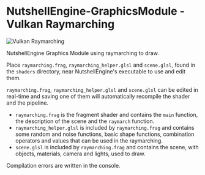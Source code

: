 # NutshellEngine-GraphicsModule - Vulkan Raymarching
![Vulkan Raymarching](https://i.imgur.com/wjiMFJH.png)

NutshellEngine Graphics Module using raymarching to draw.

Place ``raymarching.frag``, ``raymarching_helper.glsl`` and ``scene.glsl``, found in the ``shaders`` directory, near NutshellEngine's executable to use and edit them.

``raymarching.frag``, ``raymarching_helper.glsl`` and ``scene.glsl`` can be edited in real-time and saving one of them will automatically recompile the shader and the pipeline.

- ``raymarching.frag`` is the fragment shader and contains the ``main`` function, the description of the scene and the ``raymarch`` function.
- ``raymarching_helper.glsl`` is included by ``raymarching.frag`` and contains some random and noise functions, basic shape functions, combination operators and values that can be used in the raymarching.
- ``scene.glsl`` is included by ``raymarching.frag`` and contains the scene, with objects, materials, camera and lights, used to draw.

Compilation errors are written in the console.